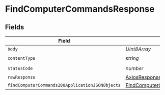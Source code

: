 # FindComputerCommandsResponse


## Fields

| Field                                                                                                         | Type                                                                                                          | Required                                                                                                      | Description                                                                                                   |
| ------------------------------------------------------------------------------------------------------------- | ------------------------------------------------------------------------------------------------------------- | ------------------------------------------------------------------------------------------------------------- | ------------------------------------------------------------------------------------------------------------- |
| `body`                                                                                                        | *Uint8Array*                                                                                                  | :heavy_minus_sign:                                                                                            | N/A                                                                                                           |
| `contentType`                                                                                                 | *string*                                                                                                      | :heavy_check_mark:                                                                                            | N/A                                                                                                           |
| `statusCode`                                                                                                  | *number*                                                                                                      | :heavy_check_mark:                                                                                            | N/A                                                                                                           |
| `rawResponse`                                                                                                 | [AxiosResponse>](https://axios-http.com/docs/res_schema)                                                      | :heavy_minus_sign:                                                                                            | N/A                                                                                                           |
| `findComputerCommands200ApplicationJSONObjects`                                                               | [FindComputerCommands200ApplicationJSON](../../models/operations/findcomputercommands200applicationjson.md)[] | :heavy_minus_sign:                                                                                            | OK                                                                                                            |